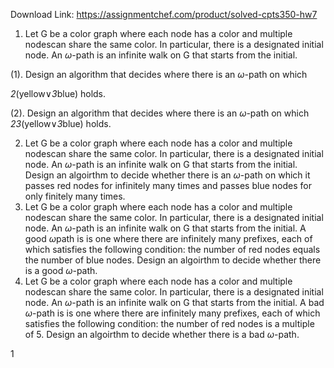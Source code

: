 Download Link: https://assignmentchef.com/product/solved-cpts350-hw7
<br>



<ol>

 <li>Let G be a color graph where each node has a color and multiple nodescan share the same color. In particular, there is a designated initial node. An <em>ω</em>-path is an infinite walk on G that starts from the initial.</li>

</ol>

(1). Design an algorithm that decides where there is an <em>ω</em>-path on which

<em>2</em>(yellow∨<em>3</em>blue) holds.

(2). Design an algorithm that decides where there is an <em>ω</em>-path on which <em>23</em>(yellow∨<em>3</em>blue) holds.

<ol start="2">

 <li>Let G be a color graph where each node has a color and multiple nodescan share the same color. In particular, there is a designated initial node. An <em>ω</em>-path is an infinite walk on G that starts from the initial. Design an algoirthm to decide whether there is an <em>ω</em>-path on which it passes red nodes for infinitely many times and passes blue nodes for only finitely many times.</li>

 <li>Let G be a color graph where each node has a color and multiple nodescan share the same color. In particular, there is a designated initial node. An <em>ω</em>-path is an infinite walk on G that starts from the initial. A good <em>ω</em>path is is one where there are infinitely many prefixes, each of which satisfies the following condition: the number of red nodes equals the number of blue nodes. Design an algoirthm to decide whether there is a good <em>ω</em>-path.</li>

 <li>Let G be a color graph where each node has a color and multiple nodescan share the same color. In particular, there is a designated initial node. An <em>ω</em>-path is an infinite walk on G that starts from the initial. A bad <em>ω</em>-path is is one where there are infinitely many prefixes, each of which satisfies the following condition: the number of red nodes is a multiple of 5. Design an algoirthm to decide whether there is a bad <em>ω</em>-path.</li>

</ol>

1